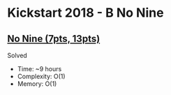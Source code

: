 # Kickstart 2018 - B No Nine

## [No Nine (7pts, 13pts)](https://codingcompetitions.withgoogle.com/kickstart/round/0000000000050ff4/0000000000051183)

Solved

* Time: ~9 hours
* Complexity: O(1)
* Memory: O(1)
